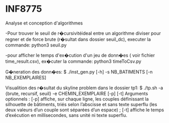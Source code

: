 # INF8775
Analyse et conception d'algorithmes

-Pour trouver le seuil de r�cursivitéideal entre un algorithme diviser pour regner et de force brute (r�sultat dans dossier seuil_dc), executer la commande:
python3 seuil.py

-pour afficher le temps d'ex�cution d'un jeu de donn�es ( voir fichier time_result.csv), ex�cuter la commande:
python3 timeToCsv.py

G�neration des donn�es:
$ ./inst_gen.py [-h] -s NB_BATIMENTS [-n NB_EXEMPLAIRES]

Visualition des r�sultat du skyline problem dans le dossier tp1:
$ ./tp.sh -a {brute, recursif, seuil} -e CHEMIN_EXEMPLAIRE [-p] [-t]
Arguments optionnels :
[-p] affiche, sur chaque ligne, les couples définissant la silhouette de bâtiments, triés selon l’abscisse et sans texte superflu (les deux valeurs d’un couple sont séparées d’un espace) ;
[-t] affiche le temps d’exécution en millisecondes, sans unité ni texte superflu.

